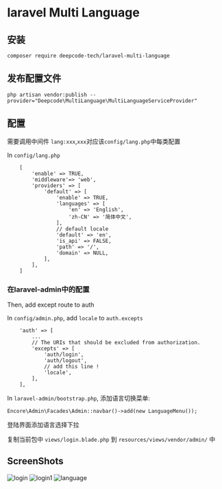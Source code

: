 laravel Multi Language
======

## 安装

```
composer require deepcode-tech/laravel-multi-language
```
## 发布配置文件
```
php artisan vendor:publish --provider="Deepcode\MultiLanguage\MultiLanguageServiceProvider"

```

## 配置
需要调用中间件 `lang:xxx`,`xxx`对应该`config/lang.php`中每类配置

In `config/lang.php`

```
    [
        'enable' => TRUE,
        'middleware'=> 'web',
        'providers' => [
            'default' => [
                'enable' => TRUE,
                'languages' => [
                    'en' => 'English',
                    'zh-CN' => '简体中文',
                ],
                // default locale
                'default' => 'en',
                'is_api' => FALSE,
                'path' => '/',
                'domain' => NULL,
            ],
        ],
    ]
```

### 在laravel-admin中的配置

Then, add except route to auth

In `config/admin.php`, add `locale` to `auth.excepts`

```
    'auth' => [
        ...
        // The URIs that should be excluded from authorization.
        'excepts' => [
            'auth/login',
            'auth/logout',
            // add this line !
            'locale',
        ],
    ],

```

In `laravel-admin/bootstrap.php`, 添加语言切换菜单:
```
Encore\Admin\Facades\Admin::navbar()->add(new LanguageMenu());
```
登陆界面添加语言选择下拉

复制当前包中 `views/login.blade.php` 到 `resources/views/vendor/admin/` 中


## ScreenShots

![login](https://user-images.githubusercontent.com/20313390/60640921-ff109480-9e5b-11e9-8ec8-aee897a8bdcb.jpg)
![login1](https://user-images.githubusercontent.com/20313390/60640924-0041c180-9e5c-11e9-8a2d-539d6214d069.jpg)
![language](https://user-images.githubusercontent.com/20313390/60640919-fc15a400-9e5b-11e9-962d-175fb2f24da1.jpg)
